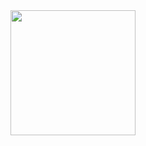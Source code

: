 <div id="header" aling="center">
 <img src="https://github.com/Kelvinenrique12/kelvinenrique12/assets/145384208/0cf2c4f3-241f-449f-b4c0-04adb090521b" width="200" />
</div>



